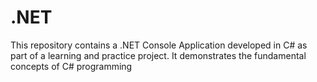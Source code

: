 # .NET
This repository contains a .NET Console Application developed in C# as part of a learning and practice project. It demonstrates the fundamental concepts of C# programming 
